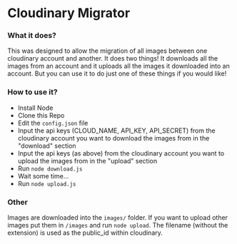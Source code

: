# Cloudinary Migrator

### What it does?

This was designed to allow the migration of all images between one cloudinary account and another. It does two things! It downloads all the images from an account and it uploads all the images it downloaded into an account. But you can use it to do just one of these things if you would like!

### How to use it?

* Install Node
* Clone this Repo
* Edit the `config.json` file
* Input the api keys (CLOUD_NAME, API_KEY, API_SECRET) from the cloudinary account you want to download the images from in the "download" section
* Input the api keys (as above) from the cloudinary account you want to upload the images from in the "upload" section
* Run `node download.js`
* Wait some time...
* Run `node upload.js`

### Other

Images are downloaded into the `images/` folder. If you want to upload other images put them in `/images` and run `node upload`. The filename (without the extension) is used as the public_id within cloudinary.